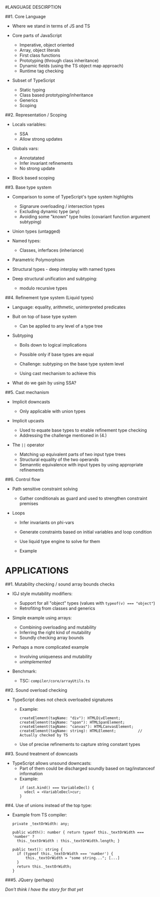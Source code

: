 
#LANGUAGE DESCIRPTION



##1. Core Language
  
  * Where we stand in terms of JS and TS

  * Core parts of JavaScript
    - Imperative, object oriented
    - Array, object literals
    - First class functions
    - Prototyping (through class inheritance)
    - Dynamic fields (using the TS object map approach)
    - Runtime tag checking

  * Subset of TypeScript
    - Static typing
    - Class based prototyping/inheritance
    - Generics
    - Scoping



##2. Representation / Scoping

  * Locals variables: 
    - SSA
    - Allow strong updates

  * Globals vars: 
    - Annotatated
    - Infer invariant refinements
    - No strong update

  * Block based scoping



##3. Base type system 

  * Comparison to some of TypeScript's type system highlights
    - Signarure overloading / intersection types
    - Excluding dynamic type (any)
    - Avoiding some "known" type holes (covariant function argument subtyping)

  * Union types (untagged)

  * Named types:
    - Classes, inferfaces (inheriance)

  * Parametric Polymorphism

  * Structural types - deep interplay with named types

  * Deep structural unification and subtyping:
    - modulo recursive types



##4. Refinement type system (Liquid types)

  * Language: equality, arithmetic, uninterpreted predicates
  
  * Buit on top of base type system
    - Can be applied to any level of a type tree

  * Subtyping
    - Boils down to logical implications
    - Possible only if base types are equal

    - Challenge: subtyping on the base type system level
    - Using cast mechanism to achieve this

  * What do we gain by using SSA?



##5. Cast mechanism

  * Implicit downcasts
    - Only applicable with union types

  * Implicit upcasts
    - Used to equate base types to enable refinement type checking
    - Addressing the challenge mentioned in (4.)

  * The `||` operator
    - Matching up equivalent parts of two input type trees
    - Structural equality of the two operands
    - Semanntic equivalence with input types by using appropriate refinements



##6. Control flow

  * Path sensitive constraint solving
    - Gather conditionals as guard and used to strengthen constraint premises

  * Loops
    - Infer invariants on phi-vars
    - Generate constraints based on initial variables and loop condition
    - Use liquid type engine to solve for them

    - Example 




# APPLICATIONS

##1. Mutability checking / sound array bounds checks
  
  * IGJ style mutability modifiers:
  
    - Support for all "object" types (values with `typeof(v) === "object"`)
    - Retrofiting from classes and generics

  * Simple example using arrays:
  
    - Combining overloading and mutability
    - Inferring the right kind of mutability
    - Soundly checking array bounds

  * Perhaps a more complicated example
  
    - Involving uniqueness and mutability
    - *unimplemented*

  * Benchmark: 
    - TSC: `compiler/core/arrayUtils.ts`



##2. Sound overload checking

  * TypeScript does not check overloaded signatures

    - Example:
      ```
      createElement(tagName: "div"): HTMLDivElement; 
      createElement(tagName: "span"): HTMLSpanElement; 
      createElement(tagName: "canvas"): HTMLCanvasElement; 
      createElement(tagName: string): HTMLElement;          // Actually checked by TS 
      ```

    - Use of precise refinements to capture string constant types



##3. Sound treatment of downcasts

  * TypeScript allows unsound downcasts:
    - Part of them could be discharged soundly based on tag/instanceof
      information
    - Example:
        ```
        if (ast.kind() === VariableDecl) {
          vdecl = <VariableDecl>cur;
        }
        ```



##4. Use of unions instead of the top type:

  * Example from TS compiler:
      ```
      private _textOrWidth: any;

      public width(): number { return typeof this._textOrWidth === 'number' ?
        this._textOrWidth : this._textOrWidth.length; }

      public text(): string {
        if (typeof this._textOrWidth === 'number') {
            this._textOrWidth = "some string..."; [...]
        }
        return this._textOrWidth;
      }
      ```


###5. JQuery (perhaps)

  *Don't think I have the story for that yet*
